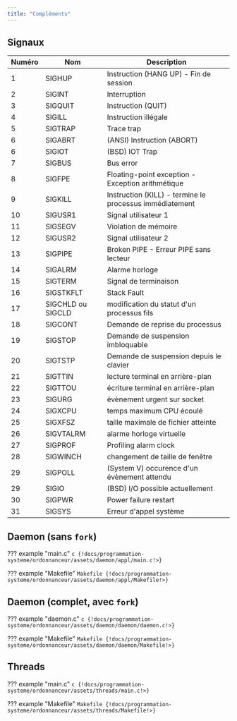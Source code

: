 ```yaml
---
title: "Compléments"
---
```


## Signaux

Numéro |  Nom              | Description
-------|-------------------|-----------------------------------------------------------
1      | SIGHUP            | Instruction (HANG UP) - Fin de session
2      | SIGINT            | Interruption
3      | SIGQUIT           | Instruction (QUIT)
4      | SIGILL            | Instruction illégale
5      | SIGTRAP           | Trace trap
6      | SIGABRT           | (ANSI) Instruction (ABORT)
6      | SIGIOT            | (BSD) IOT Trap
7      | SIGBUS            | Bus error
8      | SIGFPE            | Floating-point exception - Exception arithmétique
9      | SIGKILL           | Instruction (KILL) - termine le processus immédiatement
10     | SIGUSR1           | Signal utilisateur 1
11     | SIGSEGV           | Violation de mémoire
12     | SIGUSR2           | Signal utilisateur 2
13     | SIGPIPE           | Broken PIPE - Erreur PIPE sans lecteur
14     | SIGALRM           | Alarme horloge
15     | SIGTERM           | Signal de terminaison
16     | SIGSTKFLT         | Stack Fault
17     | SIGCHLD ou SIGCLD | modification du statut d'un processus fils
18     | SIGCONT           | Demande de reprise du processus
19     | SIGSTOP           | Demande de suspension imbloquable
20     | SIGTSTP           | Demande de suspension depuis le clavier
21     | SIGTTIN           | lecture terminal en arrière-plan
22     | SIGTTOU           | écriture terminal en arrière-plan
23     | SIGURG            | évènement urgent sur socket
24     | SIGXCPU           | temps maximum CPU écoulé
25     | SIGXFSZ           | taille maximale de fichier atteinte
26     | SIGVTALRM         | alarme horloge virtuelle
27     | SIGPROF           | Profiling alarm clock
28     | SIGWINCH          | changement de taille de fenêtre
29     | SIGPOLL           | (System V) occurence d'un évènement attendu
29     | SIGIO             | (BSD) I/O possible actuellement
30     | SIGPWR            | Power failure restart
31     | SIGSYS            | Erreur d'appel système

## Daemon (sans `fork`)

??? example "main.c"
    ```c
    {!docs/programmation-systeme/ordonnanceur/assets/daemon/appl/main.c!>}
    ```

??? example "Makefile"
    ```Makefile
    {!docs/programmation-systeme/ordonnanceur/assets/daemon/appl/Makefile!>}
    ```

## Daemon (complet, avec `fork`)

??? example "daemon.c"
    ```c
    {!docs/programmation-systeme/ordonnanceur/assets/daemon/daemon/daemon.c!>}
    ```

??? example "Makefile"
    ```Makefile
    {!docs/programmation-systeme/ordonnanceur/assets/daemon/daemon/Makefile!>}
    ```


## Threads

??? example "main.c"
    ```c
    {!docs/programmation-systeme/ordonnanceur/assets/threads/main.c!>}
    ```

??? example "Makefile"
    ```Makefile
    {!docs/programmation-systeme/ordonnanceur/assets/threads/Makefile!>}
    ```
